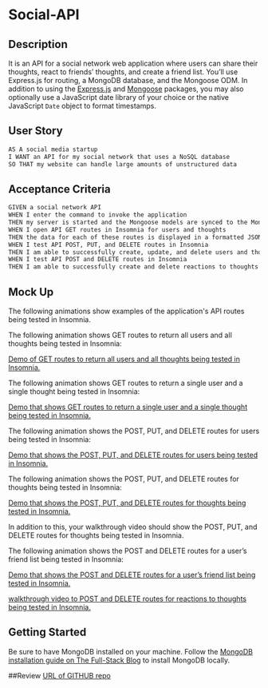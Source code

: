 # Social-API

## Description


It is an API for a social network web application where users can share their thoughts, react to friends’ thoughts, and create a friend list. You’ll use Express.js for routing, a MongoDB database, and the Mongoose ODM. In addition to using the [Express.js](https://www.npmjs.com/package/express) and [Mongoose](https://www.npmjs.com/package/mongoose) packages, you may also optionally use a JavaScript date library of your choice or the native JavaScript `Date` object to format timestamps.

## User Story

```md
AS A social media startup
I WANT an API for my social network that uses a NoSQL database
SO THAT my website can handle large amounts of unstructured data
```

## Acceptance Criteria

```md
GIVEN a social network API
WHEN I enter the command to invoke the application
THEN my server is started and the Mongoose models are synced to the MongoDB database
WHEN I open API GET routes in Insomnia for users and thoughts
THEN the data for each of these routes is displayed in a formatted JSON
WHEN I test API POST, PUT, and DELETE routes in Insomnia
THEN I am able to successfully create, update, and delete users and thoughts in my database
WHEN I test API POST and DELETE routes in Insomnia
THEN I am able to successfully create and delete reactions to thoughts and add and remove friends to a user’s friend list
```

## Mock Up

The following animations show examples of the application's API routes being tested in Insomnia.

The following animation shows GET routes to return all users and all thoughts being tested in Insomnia:

[Demo of GET routes to return all users and all thoughts being tested in Insomnia.](https://watch.screencastify.com/v/ZxjCTf9XqkMCVun4C397)

The following animation shows GET routes to return a single user and a single thought being tested in Insomnia:

[Demo that shows GET routes to return a single user and a single thought being tested in Insomnia.](https://watch.screencastify.com/v/ha9I4UujTUUiFnOF2WZk)

The following animation shows the POST, PUT, and DELETE routes for users being tested in Insomnia:

[Demo that shows the POST, PUT, and DELETE routes for users being tested in Insomnia.](https://watch.screencastify.com/v/7L3tDe2jpzc9KbnDHbN7)

The following animation shows the POST, PUT, and DELETE routes for thoughts being tested in Insomnia:

[Demo that shows the POST, PUT, and DELETE routes for thoughts being tested in Insomnia.](https://watch.screencastify.com/v/Bo8YfLIDTUwOnpO7kk5B)

In addition to this, your walkthrough video should show the POST, PUT, and DELETE routes for thoughts being tested in Insomnia.

The following animation shows the POST and DELETE routes for a user’s friend list being tested in Insomnia:

[Demo that shows the POST and DELETE routes for a user’s friend list being tested in Insomnia.](https://watch.screencastify.com/v/NbihwMOLlOXahV3liuFa)

[walkthrough video to POST and DELETE routes for reactions to thoughts being tested in Insomnia.](https://watch.screencastify.com/v/yXV18LbvjMkHT9shznDb)

## Getting Started

Be sure to have MongoDB installed on your machine. Follow the [MongoDB installation guide on The Full-Stack Blog](https://coding-boot-camp.github.io/full-stack/mongodb/how-to-install-mongodb) to install MongoDB locally.


##Review
[URL of GITHUB repo]()